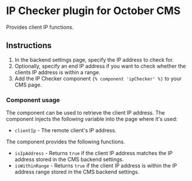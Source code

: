 # IP Checker plugin for October CMS
Provides client IP functions.

## Instructions
1. In the backend settings page, specify the IP address to check for.
2. Optionally, specify an end IP address if you want to check whether the clients IP address is within a range.
3. Add the IP Checker component `{% component 'ipChecker' %}` to your CMS page.

### Component usage
The component can be used to retrieve the client IP address.
The component injects the following variable into the page where it's used:
- `clientIp` - The remote client's IP address.

The component provides the following functions.
- `isIpAddress` - Returns `true` if the client IP address matches the IP address stored in the CMS backend settings.
- `isWithinRange` - Returns `true` if the client IP address is within the IP address range stored in the CMS backend settings.
